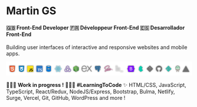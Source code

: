 # Martin GS

#### 🇬🇧 Front-End Developer 🇫🇷 Développeur Front-End 🇪🇸 Desarrollador Front-End

Building user interfaces of interactive and responsive websites and mobile apps.

![skills](https://github.com/Martin-GS/Martin-GS/blob/main/images/skills.png)

👷🏻‍♂️ __Work in progress !__ 👨🏻‍🎓 __#LearningToCode__ ✨ HTML/CSS, JavaScript, TypeScript, React/Redux, NodeJS/Express, Bootstrap, Bulma, Netlify, Surge, Vercel, Git, GitHub, WordPress and more !
